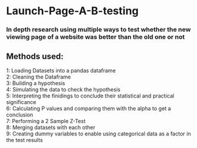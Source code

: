 # Launch-Page-A-B-testing
### In depth research using multiple ways to test whether the new viewing page of a website was better than the old one or not   
    
     
## Methods used:   
    
1: Loading Datasets into a pandas dataframe        
2: Cleaning the Dataframe        
3: Building a hypothesis    
4: Simulating the data to check the hypothesis    
5: Interpreting the finidings to conclude their statistical and practical significance    
6: Calculating P values and comparing them with the alpha to get a conclusion    
7: Performing a 2 Sample Z-Test    
8: Merging datasets with each other    
9: Creating dummy variables to enable using categorical data as a factor in the test results   



